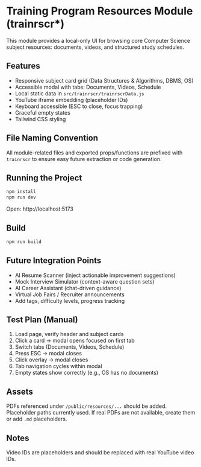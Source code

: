 # Training Program Resources Module (trainrscr*)

This module provides a local-only UI for browsing core Computer Science subject resources: documents, videos, and structured study schedules.

## Features
- Responsive subject card grid (Data Structures & Algorithms, DBMS, OS)
- Accessible modal with tabs: Documents, Videos, Schedule
- Local static data in `src/trainrscr/trainrscrData.js`
- YouTube iframe embedding (placeholder IDs)
- Keyboard accessible (ESC to close, focus trapping)
- Graceful empty states
- Tailwind CSS styling

## File Naming Convention
All module-related files and exported props/functions are prefixed with `trainrscr` to ensure easy future extraction or code generation.

## Running the Project
```bash
npm install
npm run dev
```
Open: http://localhost:5173

## Build
```bash
npm run build
```

## Future Integration Points
- AI Resume Scanner (inject actionable improvement suggestions)
- Mock Interview Simulator (context-aware question sets)
- AI Career Assistant (chat-driven guidance)
- Virtual Job Fairs / Recruiter announcements
- Add tags, difficulty levels, progress tracking

## Test Plan (Manual)
1. Load page, verify header and subject cards
2. Click a card -> modal opens focused on first tab
3. Switch tabs (Documents, Videos, Schedule)
4. Press ESC -> modal closes
5. Click overlay -> modal closes
6. Tab navigation cycles within modal
7. Empty states show correctly (e.g., OS has no documents)

## Assets
PDFs referenced under `/public/resources/...` should be added. Placeholder paths currently used. If real PDFs are not available, create them or add `.md` placeholders.

## Notes
Video IDs are placeholders and should be replaced with real YouTube video IDs.
